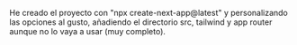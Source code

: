 He creado el proyecto con "npx create-next-app@latest" y personalizando las opciones al gusto, añadiendo el directorio src, tailwind y app router aunque no lo vaya a usar (muy completo).
